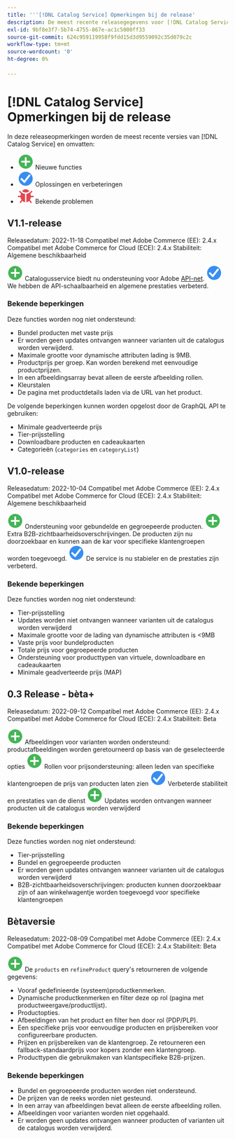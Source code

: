 ```yaml
---
title: '''[!DNL Catalog Service] Opmerkingen bij de release'
description: De meest recente releasegegevens voor [!DNL Catalog Service] voor Adobe Commerce.
exl-id: 9bf8e3f7-5b74-4755-867e-ac1c5000ff33
source-git-commit: 624c959119958f9fdd15d3d9559092c35d079c2c
workflow-type: tm+mt
source-wordcount: '0'
ht-degree: 0%

---
```


# [!DNL Catalog Service] Opmerkingen bij de release

In deze releaseopmerkingen worden de meest recente versies van [!DNL Catalog Service] en omvatten:

* ![Nieuw](../assets/new.svg) Nieuwe functies
* ![Repareren](../assets/fix.svg) Oplossingen en verbeteringen
* ![Bug](../assets/bug.svg) Bekende problemen

## V1.1-release

Releasedatum: 2022-11-18 Compatibel met Adobe Commerce (EE): 2.4.x Compatibel met Adobe Commerce for Cloud (ECE): 2.4.x Stabiliteit: Algemene beschikbaarheid

![Nieuw](../assets/new.svg) Catalogusservice biedt nu ondersteuning voor Adobe [API-net](https://developer.adobe.com/graphql-mesh-gateway/).
![Repareren](../assets/fix.svg) We hebben de API-schaalbaarheid en algemene prestaties verbeterd.

### Bekende beperkingen

Deze functies worden nog niet ondersteund:

* Bundel producten met vaste prijs
* Er worden geen updates ontvangen wanneer varianten uit de catalogus worden verwijderd.
* Maximale grootte voor dynamische attributen lading is 9MB.
* Productprijs per groep. Kan worden berekend met eenvoudige productprijzen.
* In een afbeeldingsarray bevat alleen de eerste afbeelding rollen.
* Kleurstalen
* De pagina met productdetails laden via de URL van het product.

De volgende beperkingen kunnen worden opgelost door de GraphQL API te gebruiken:

* Minimale geadverteerde prijs
* Tier-prijsstelling
* Downloadbare producten en cadeaukaarten
* Categorieën (`categories` en `categoryList`)

## V1.0-release

Releasedatum: 2022-10-04 Compatibel met Adobe Commerce (EE): 2.4.x Compatibel met Adobe Commerce for Cloud (ECE): 2.4.x Stabiliteit: Algemene beschikbaarheid

![Nieuw](../assets/new.svg) Ondersteuning voor gebundelde en gegroepeerde producten.
![Nieuw](../assets/new.svg) Extra B2B-zichtbaarheidsoverschrijvingen. De producten zijn nu doorzoekbaar en kunnen aan de kar voor specifieke klantengroepen worden toegevoegd.
![Repareren](../assets/fix.svg) De service is nu stabieler en de prestaties zijn verbeterd.

### Bekende beperkingen

Deze functies worden nog niet ondersteund:

* Tier-prijsstelling
* Updates worden niet ontvangen wanneer varianten uit de catalogus worden verwijderd
* Maximale grootte voor de lading van dynamische attributen is &lt;9MB
* Vaste prijs voor bundelproducten
* Totale prijs voor gegroepeerde producten
* Ondersteuning voor producttypen van virtuele, downloadbare en cadeaukaarten
* Minimale geadverteerde prijs (MAP)

## 0.3 Release - bèta+

Releasedatum: 2022-09-12 Compatibel met Adobe Commerce (EE): 2.4.x Compatibel met Adobe Commerce for Cloud (ECE): 2.4.x Stabiliteit: Beta

![Nieuw](../assets/new.svg) Afbeeldingen voor varianten worden ondersteund: productafbeeldingen worden geretourneerd op basis van de geselecteerde opties
![Nieuw](../assets/new.svg) Rollen voor prijsondersteuning: alleen leden van specifieke klantengroepen de prijs van producten laten zien
![Repareren](../assets/fix.svg) Verbeterde stabiliteit en prestaties van de dienst
![Nieuw](../assets/new.svg) Updates worden ontvangen wanneer producten uit de catalogus worden verwijderd

### Bekende beperkingen

Deze functies worden nog niet ondersteund:

* Tier-prijsstelling
* Bundel en gegroepeerde producten
* Er worden geen updates ontvangen wanneer varianten uit de catalogus worden verwijderd
* B2B-zichtbaarheidsoverschrijvingen: producten kunnen doorzoekbaar zijn of aan winkelwagentje worden toegevoegd voor specifieke klantengroepen

## Bètaversie

Releasedatum: 2022-08-09 Compatibel met Adobe Commerce (EE): 2.4.x Compatibel met Adobe Commerce for Cloud (ECE): 2.4.x Stabiliteit: Beta

![Nieuw](../assets/new.svg) De `products` en `refineProduct` query&#39;s retourneren de volgende gegevens:

* Vooraf gedefinieerde (systeem)productkenmerken.
* Dynamische productkenmerken en filter deze op rol (pagina met productweergave/productlijst).
* Productopties.
* Afbeeldingen van het product en filter hen door rol (PDP/PLP).
* Een specifieke prijs voor eenvoudige producten en prijsbereiken voor configureerbare producten.
* Prijzen en prijsbereiken van de klantengroep. Ze retourneren een fallback-standaardprijs voor kopers zonder een klantengroep.
* Producttypen die gebruikmaken van klantspecifieke B2B-prijzen.

### Bekende beperkingen

* Bundel en gegroepeerde producten worden niet ondersteund.
* De prijzen van de reeks worden niet gesteund.
* In een array van afbeeldingen bevat alleen de eerste afbeelding rollen.
* Afbeeldingen voor varianten worden niet opgehaald.
* Er worden geen updates ontvangen wanneer producten of varianten uit de catalogus worden verwijderd.
